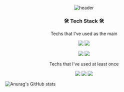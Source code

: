 <div align="center">
 
![header](https://capsule-render.vercel.app/api?type=waving&color=0:0066CC,80:0059B3,100:004080&reversal=true&height=195&text=welcome&fontColor=FFFFFF&fontSize=75&fontAlignY=36.5&desc=DanielLee's%20Profile&descSize=17&descAlign=62.2&descAlignY=54)
 
</div>

<h3 align="center">🛠 Tech Stack 🛠</h3>

<p align="center"> Techs that I've used as the main </p>

<div align="center">
 
![](https://img.shields.io/badge/C%20Sharp-239120?style=flat-square&logo=CSharp&logoColor=white) ![](https://img.shields.io/badge/C++-00599C?style=flat-square&logo=cplusplus&logoColor=white)

![](https://img.shields.io/badge/Unity-FFFFFF?style=flat-square&logo=Unity&logoColor=black) ![](https://img.shields.io/badge/Unreal%20Engine-0E1128?style=flat-square&logo=UnrealEngine&logoColor=white)

</div>

<p align="center"> Techs that I've used at least once </p>

<div align="center">
 
![](https://img.shields.io/badge/Linux-FCC624?style=flat-square&logo=Linux&logoColor=white) ![](https://img.shields.io/badge/Swift-F05138?style=flat-square&logo=Swift&logoColor=white) ![](https://img.shields.io/badge/C-A8B9CC?style=flat-square&logo=C&logoColor=white)

</div>


![Anurag's GitHub stats](https://github-readme-stats.vercel.app/api?username=LeeDaniel26&theme=github_dark&show_icons=true)
